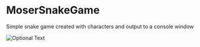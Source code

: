 # MoserSnakeGame
Simple snake game created with characters and output to a console window

![Optional Text](../emoser91/MoserSnakeGame/SnakeCapture.PNG)
